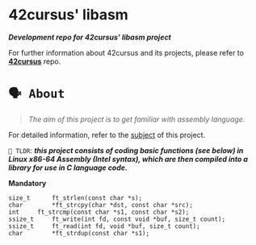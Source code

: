    # **42cursus' libasm**

___Development repo for 42cursus' libasm project___

For further information about 42cursus and its projects,
please refer to **[42cursus](https://github.com/appinha/42cursus)** repo.

# `🗣️ About`
> *The aim of this project is to get familiar with assembly language.*

For detailed information, refer to the [subject](https://github.com/appinha/42cursus/tree/master/_PDFs) of this project.

`🚀 TLDR`: ***this project consists of coding basic functions (see below) in Linux x86-64 Assembly
(Intel syntax), which are then compiled into a library for use in C language code.***

**Mandatory**
```
size_t		ft_strlen(const char *s);
char		*ft_strcpy(char *dst, const char *src);
int		ft_strcmp(const char *s1, const char *s2);
ssize_t		ft_write(int fd, const void *buf, size_t count);
ssize_t		ft_read(int fd, void *buf, size_t count);
char		*ft_strdup(const char *s1);
```
